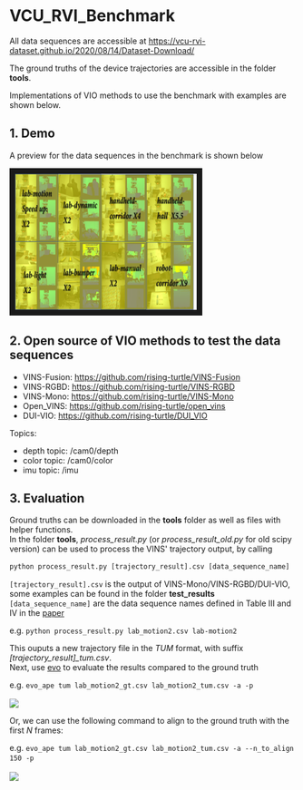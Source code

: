 # VCU_RVI_Benchmark
All data sequences are accessible at 
https://vcu-rvi-dataset.github.io/2020/08/14/Dataset-Download/

The ground truths of the device trajectories are accessible in the folder **tools**.

Implementations of VIO methods to use the benchmark with examples are shown below. 

## 1. Demo
A preview for the data sequences in the benchmark is shown below

<a href="https://youtu.be/sgyO-Rcb7-8" target="_blank"><img src="https://github.com/rising-turtle/VCU_RVI_Benchmark/blob/master/page.png"
alt="VCU_RVI Benchmark demo" width="320" height="240" border="10" /></a>

## 2. Open source of VIO methods to test the data sequences
+ VINS-Fusion: https://github.com/rising-turtle/VINS-Fusion
+ VINS-RGBD: https://github.com/rising-turtle/VINS-RGBD 
+ VINS-Mono: https://github.com/rising-turtle/VINS-Mono
+ Open_VINS: https://github.com/rising-turtle/open_vins
+ DUI-VIO: https://github.com/rising-turtle/DUI_VIO

Topics:
+ depth topic: /cam0/depth
+ color topic: /cam0/color
+ imu topic: /imu

## 3. Evaluation 
Ground truths can be downloaded in the **tools** folder as well as files with helper functions.   
In the folder **tools**, *process_result.py* (or *process_result_old.py* for old scipy version) can be used to process the VINS' trajectory output, by calling 

```python
python process_result.py [trajectory_result].csv [data_sequence_name] 
```

```[trajectory_result].csv``` is the output of VINS-Mono/VINS-RGBD/DUI-VIO, some examples can be found in the folder **test_results** 
```[data_sequence_name]``` are the data sequence names defined in Table III and IV in the [paper](./tools/IROS20_0685_FI.pdf) 

e.g. ```python process_result.py lab_motion2.csv lab-motion2 ```

This ouputs a new trajectory file in the *TUM* format, with suffix *[trajectory_result]_tum.csv*.    
Next, use [evo](https://github.com/MichaelGrupp/evo) to evaluate the results compared to the ground truth 

e.g. ```evo_ape tum lab_motion2_gt.csv lab_motion2_tum.csv -a -p```

<img src="./tools/motion2_error_align_all.PNG" width="70%" align="center" />

Or, we can use the following command to align to the ground truth with the first *N* frames:

e.g. ```evo_ape tum lab_motion2_gt.csv lab_motion2_tum.csv -a --n_to_align 150 -p```

<img src="./tools/motion2_error_align_100.PNG" width="70%" align="center" />



